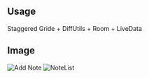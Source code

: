 
## Usage

Staggered Gride + DiffUtils + Room + LiveData

## Image


![Add Note](https://github.com/azizymahsa/LiveDataByRoom/assets/37101768/23b5b9db-0015-4399-b6aa-7525d24e96e3)
![NoteList](https://github.com/azizymahsa/LiveDataByRoom/assets/37101768/970a0621-5274-4ce7-a917-9f7c52a8bcd5)
